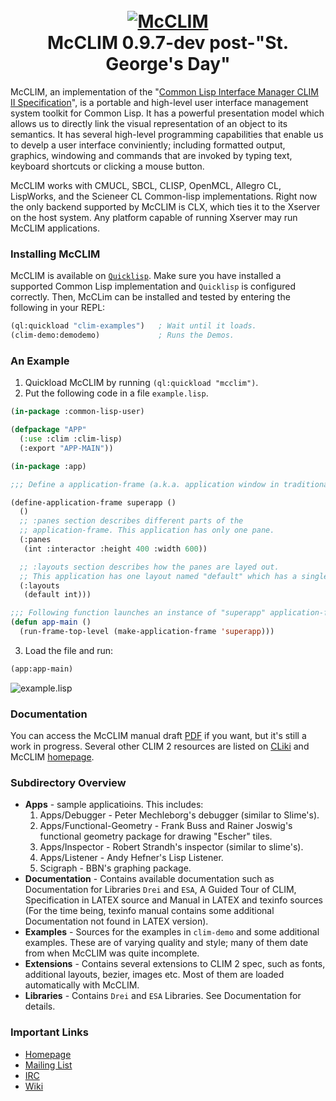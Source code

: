 <h1 align="center"> <br> 
<a href="https://common-lisp.net/project/mcclim/">
<img src="https://common-lisp.net/project/mcclim/img/mcclim.png"
alt="McCLIM">
</a> 
<br> McCLIM 0.9.7-dev post-"St. George's Day"
<br> </h1>

McCLIM, an implementation of the "[Common Lisp Interface Manager CLIM
II Specification](http://bauhh.dyndns.org:8000/clim-spec/index.html)",
is a portable and high-level user interface management system toolkit
for Common Lisp. It has a powerful presentation model which allows us
to directly link the visual representation of an object to its
semantics. It has several high-level programming capabilities that
enable us to develp a user interface conviniently; including formatted
output, graphics, windowing and commands that are invoked by typing
text, keyboard shortcuts or clicking a mouse button.

McCLIM works with CMUCL, SBCL, CLISP, OpenMCL, Allegro CL, LispWorks,
and the Scieneer CL Common-lisp implementations. Right now the only
backend supported by McCLIM is CLX, which ties it to the Xserver on
the host system. Any platform capable of running Xserver may run
McCLIM applications.

### Installing McCLIM
McCLIM is available on
[`Quicklisp`](https://www.quicklisp.org/beta/). Make sure you have
installed a supported Common Lisp implementation and `Quicklisp` is
configured correctly. Then, McCLim can be installed and tested by
entering the following in your REPL:

```lisp
(ql:quickload "clim-examples")   ; Wait until it loads.
(clim-demo:demodemo)             ; Runs the Demos.
```

### An Example
1) Quickload McCLIM by running `(ql:quickload "mcclim")`.
2) Put the following code in a file `example.lisp`.
```lisp
(in-package :common-lisp-user)

(defpackage "APP"
  (:use :clim :clim-lisp)
  (:export "APP-MAIN"))

(in-package :app)

;;; Define a application-frame (a.k.a. application window in traditional GUI's).

(define-application-frame superapp ()
  ()
  ;; :panes section describes different parts of the
  ;; application-frame. This application has only one pane.
  (:panes
   (int :interactor :height 400 :width 600))

  ;; :layouts section describes how the panes are layed out.
  ;; This application has one layout named "default" which has a single pane.
  (:layouts
   (default int)))

;;; Following function launches an instance of "superapp" application-frame.
(defun app-main ()
  (run-frame-top-level (make-application-frame 'superapp)))
```
3) Load the file and run:
```lisp
(app:app-main)
```
![example.lisp](https://common-lisp.net/project/mcclim/static/media/cap-superapp.png)

### Documentation
You can access the McCLIM manual draft
[PDF](https://common-lisp.net/project/mcclim/static/documents/mcclim.pdf)
if you want, but it's still a work in progress. Several other CLIM 2
resources are listed on [CLiki](http://www.cliki.net/CLIM) and McCLIM
[homepage](https://common-lisp.net/project/mcclim/).

### Subdirectory Overview
 - **Apps** - sample applicatioins. This includes: 
   1) Apps/Debugger - Peter Mechleborg's debugger (similar to Slime's).
   2) Apps/Functional-Geometry - Frank Buss and Rainer Joswig's functional
	   geometry package for drawing "Escher" tiles.
   3) Apps/Inspector - Robert Strandh's inspector (similar to
   slime's).
   4) Apps/Listener - Andy Hefner's Lisp Listener.
   5) Scigraph - BBN's graphing package.
 - **Documentation** - Contains available documentation such as
   Documentation for Libraries `Drei` and `ESA`, A Guided Tour of
   CLIM, Specification in LATEX source and Manual in LATEX and texinfo
   sources (For the time being, texinfo manual contains some
   additional Documentation not found in LATEX version).
 - **Examples** - Sources for the examples in `clim-demo` and some
   additional examples. These are of varying quality and style; many
   of them date from when McCLIM was quite incomplete.
 - **Extensions** - Contains several extensions to CLIM 2 spec, such
   as fonts, additional layouts, bezier, images etc. Most
   of them are loaded automatically with McCLIM.
 - **Libraries** - Contains `Drei` and `ESA` Libraries. See
   Documentation for details.   
   
### Important Links
 - [Homepage](https://common-lisp.net/project/mcclim/)
 - [Mailing List](https://mailman.common-lisp.net/listinfo/mcclim-devel)
 - [IRC](http://webchat.freenode.net/?channels=clim)
 - [Wiki](https://github.com/robert-strandh/McCLIM/wiki)
